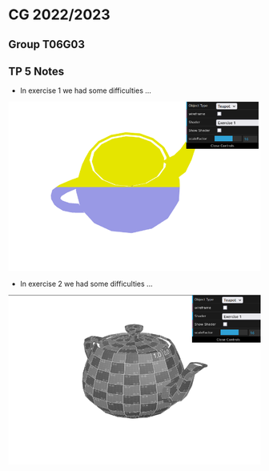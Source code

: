 # CG 2022/2023

## Group T06G03

## TP 5 Notes

- In exercise 1 we had some difficulties ...

![Screenshot 1](screenshots/cg-t06g03-tp5-1.png)

- In exercise 2 we had some difficulties ...

![Screenshot 2](screenshots/cg-t06g03-tp5-2.png)